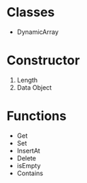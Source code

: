 # Classes
  * DynamicArray

# Constructor
  1. Length
  2. Data Object

# Functions
  * Get
  * Set
  * InsertAt
  * Delete
  * isEmpty
  * Contains

